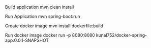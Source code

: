 Build application
mvn clean install

Run Application
mvn spring-boot:run

Create docker image
mvn install dockerfile:build

Run docker image
docker run -p 8080:8080 kunal752/docker-spring-app:0.0.1-SNAPSHOT